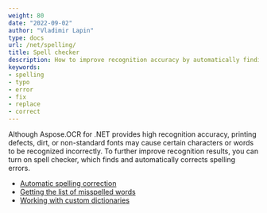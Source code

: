 ```yaml
---
weight: 80
date: "2022-09-02"
author: "Vladimir Lapin"
type: docs
url: /net/spelling/
title: Spell checker
description: How to improve recognition accuracy by automatically finding and correcting spelling errors.
keywords:
- spelling
- typo
- error
- fix
- replace
- correct
---
```


Although Aspose.OCR for .NET provides high recognition accuracy, printing defects, dirt, or non-standard fonts may cause certain characters or words to be recognized incorrectly. To further improve recognition results, you can turn on spell checker, which finds and automatically corrects spelling errors.

- [Automatic spelling correction](/ocr/net/automatic-spelling-correction/)
- [Getting the list of misspelled words](/ocr/net/misspelled-words-list/)
- [Working with custom dictionaries](/ocr/net/dictionaries/)
